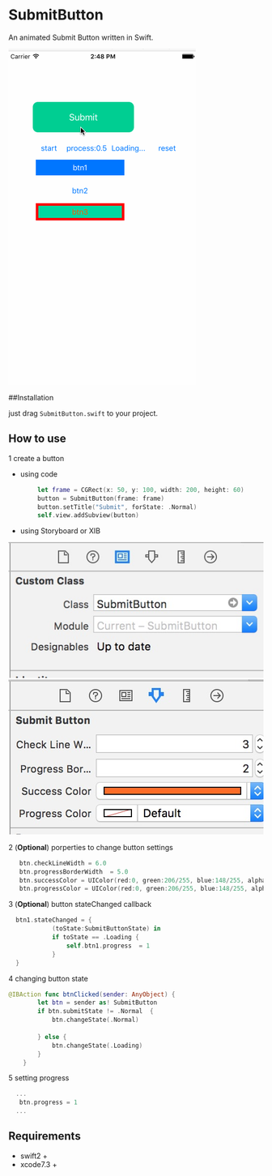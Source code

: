 # SubmitButton

 An animated Submit Button written in Swift.

![preview](./preview/preview.gif)


##Installation

just drag ```SubmitButton.swift``` to your project.


## How to use

1 create a button 

- using code 

```swift
        let frame = CGRect(x: 50, y: 100, width: 200, height: 60)
        button = SubmitButton(frame: frame)
        button.setTitle("Submit", forState: .Normal)
        self.view.addSubview(button)

```

- using Storyboard or XIB

![preview](./preview/s1.png)
![preview](./preview/s2.png)




2  (**Optional**) porperties to change button settings


```swift
   btn.checkLineWidth = 6.0
   btn.progressBorderWidth  = 5.0
   btn.successColor = UIColor(red:0, green:206/255, blue:148/255, alpha:1)
   btn.progressColor = UIColor(red:0, green:206/255, blue:148/255, alpha:1) 
```

3 (**Optional**) button stateChanged callback

``` Swift
  btn1.stateChanged = {
            (toState:SubmitButtonState) in
            if toState == .Loading {
                self.btn1.progress  = 1
            }
  }
```

4 changing button state

```swift
@IBAction func btnClicked(sender: AnyObject) {
        let btn = sender as! SubmitButton
        if btn.submitState != .Normal  {
            btn.changeState(.Normal)

        } else {
            btn.changeState(.Loading)
        }
    }
``` 
5 setting progress

```swift
  ...
   btn.progress = 1
  ...
```



## Requirements
- swift2 +
- xcode7.3 +
